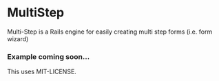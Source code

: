# MultiStep

Multi-Step is a Rails engine for easily creating multi step forms (i.e. form wizard)

### Example coming soon…

This uses MIT-LICENSE.